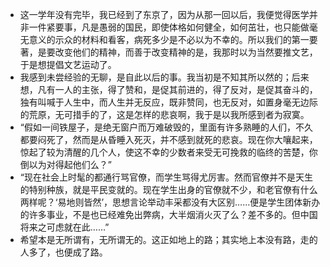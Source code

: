 - 这一学年没有完毕，我已经到了东京了，因为从那一回以后，我便觉得医学并非一件紧要事，凡是愚弱的国民，即使体格如何健全，如何茁壮，也只能做毫无意义的示众的材料和看客，病死多少是不必以为不幸的。所以我们的第一要著，是要改变他们的精神，而善于改变精神的是，我那时以为当然要推文艺，于是想提倡文艺运动了。 
- 我感到未尝经验的无聊，是自此以后的事。我当初是不知其所以然的；后来想，凡有一人的主张，得了赞和，是促其前进的，得了反对，是促其奋斗的，独有叫喊于人生中，而人生并无反应，既非赞同，也无反对，如置身毫无边际的荒原，无可措手的了，这是怎样的悲哀啊，我于是以我所感到者为寂寞。 
- “假如一间铁屋子，是绝无窗户而万难破毁的，里面有许多熟睡的人们，不久都要闷死了，然而是从昏睡入死灭，并不感到就死的悲哀。现在你大嚷起来，惊起了较为清醒的几个人，使这不幸的少数者来受无可挽救的临终的苦楚，你倒以为对得起他们么？” 
- “现在社会上时髦的都通行骂官僚，而学生骂得尤厉害。然而官僚并不是天生的特别种族，就是平民变就的。现在学生出身的官僚就不少，和老官僚有什么两样呢？‘易地则皆然’，思想言论举动丰采都没有大区别……便是学生团体新办的许多事业，不是也已经难免出弊病，大半烟消火灭了么？差不多的。但中国将来之可虑就在此……” 
- 希望本是无所谓有，无所谓无的。这正如地上的路；其实地上本没有路，走的人多了，也便成了路。